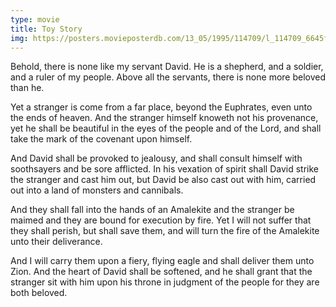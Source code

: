 ```yaml
---
type: movie
title: Toy Story
img: https://posters.movieposterdb.com/13_05/1995/114709/l_114709_6645f9fc.jpg
---
```


Behold, there is none like my servant David. He is a shepherd, and a soldier, and a ruler of my people. Above all the servants, there is none more beloved than he.

Yet a stranger is come from a far place, beyond the Euphrates, even unto the ends of heaven. And the stranger himself knoweth not his provenance, yet he shall be beautiful in the eyes of the people and of the Lord, and shall take the mark of the covenant upon himself.

And David shall be provoked to jealousy, and shall consult himself with soothsayers and be sore afflicted. In his vexation of spirit shall David strike the stranger and cast him out, but David be also cast out with him, carried out into a land of monsters and cannibals.

And they shall fall into the hands of an Amalekite and the stranger be maimed and they are bound for execution by fire. Yet I will not suffer that they shall perish, but shall save them, and will turn the fire of the Amalekite unto their deliverance.

And I will carry them upon a fiery, flying eagle and shall deliver them unto Zion. And the heart of David shall be softened, and he shall grant that the stranger sit with him upon his throne in judgment of the people for they are both beloved.
